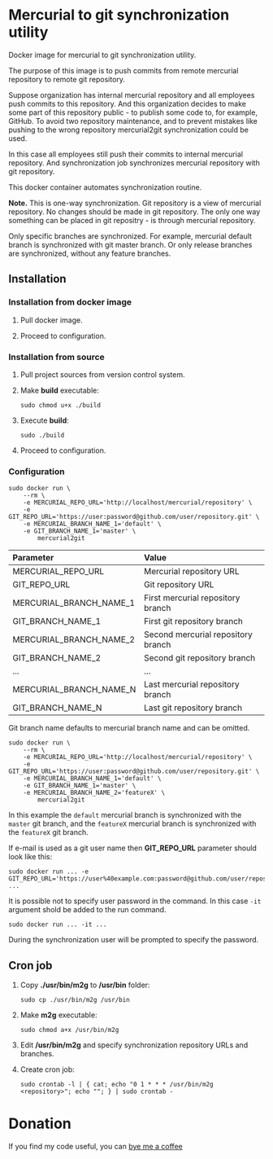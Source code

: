 # Mercurial to git synchronization utility
Docker image for mercurial to git synchronization utility.

The purpose of this image is to push commits from remote mercurial repository to remote git repository.

Suppose organization has internal mercurial repository and all employees push commits to this repository.
And this organization decides to make some part of this repository public - to publish some code to, for example, GitHub.
To avoid two repository maintenance, and to prevent mistakes like pushing to the wrong repository mercurial2git synchronization could be used.

In this case all employees still push their commits to internal mercurial repository.
And synchronization job synchronizes mercurial repository with git repository. 

This docker container automates synchronization routine.

**Note.**
This is one-way synchronization.
Git repository is a view of mercurial repository.
No changes should be made in git repository.
The only one way something can be placed in git repositry - is through mercurial repository.

Only specific branches are synchronized.
For example, mercurial default branch is synchronized with git master branch.
Or only release branches are synchronized, without any feature branches.

## Installation
### Installation from docker image
1. Pull docker image.

2. Proceed to configuration.

### Installation from source
1. Pull project sources from version control system.

2. Make **build** executable:
    ``` 
    sudo chmod u+x ./build
    ```

3. Execute **build**:
    ```
    sudo ./build
    ```

4. Proceed to configuration.

### Configuration
```
sudo docker run \
    --rm \
    -e MERCURIAL_REPO_URL='http://localhost/mercurial/repository' \
    -e GIT_REPO_URL='https://user:password@github.com/user/repository.git' \
    -e MERCURIAL_BRANCH_NAME_1='default' \
    -e GIT_BRANCH_NAME_1='master' \
        mercurial2git
```
| Parameter               | Value                              |
| :---------------------- | :--------------------------------- |
| MERCURIAL_REPO_URL      | Mercurial repository URL           |
| GIT_REPO_URL            | Git repository URL                 |
| MERCURIAL_BRANCH_NAME_1 | First mercurial repository branch  |
| GIT_BRANCH_NAME_1       | First git repository branch        |
| MERCURIAL_BRANCH_NAME_2 | Second mercurial repository branch |
| GIT_BRANCH_NAME_2       | Second git repository branch       |
| ...                     | ...                                |
| MERCURIAL_BRANCH_NAME_N | Last mercurial repository branch   |
| GIT_BRANCH_NAME_N       | Last git repository branch         |

Git branch name defaults to mercurial branch name and can be omitted.
```
sudo docker run \
    --rm \
    -e MERCURIAL_REPO_URL='http://localhost/mercurial/repository' \
    -e GIT_REPO_URL='https://user:password@github.com/user/repository.git' \
    -e MERCURIAL_BRANCH_NAME_1='default' \
    -e GIT_BRANCH_NAME_1='master' \
    -e MERCURIAL_BRANCH_NAME_2='featureX' \
        mercurial2git
```
In this example the `default` mercurial branch is synchronized with the `master` git branch, and the `featureX` mercurial branch is synchronized with the `featureX` git branch.

If e-mail is used as a git user name then **GIT_REPO_URL** parameter should look like this:
```
sudo docker run ... -e GIT_REPO_URL='https://user%40example.com:password@github.com/user/repository.git' ...
```

It is possible not to specify user password in the command.
In this case `-it` argument shold be added to the run command.
```
sudo docker run ... -it ...
```

During the synchronization user will be prompted to specify the password.

## Cron job
1. Copy **./usr/bin/m2g** to **/usr/bin** folder:
    ```
    sudo cp ./usr/bin/m2g /usr/bin
    ```

2. Make **m2g** executable:
    ```
    sudo chmod a+x /usr/bin/m2g
    ```

3. Edit **/usr/bin/m2g** and specify synchronization repository URLs and branches.

4. Create cron job:
    ```
    sudo crontab -l | { cat; echo "0 1 * * * /usr/bin/m2g <repository>"; echo ""; } | sudo crontab -
    ```

# Donation
If you find my code useful, you can [bye me a coffee](https://www.paypal.me/dshapovalov)
